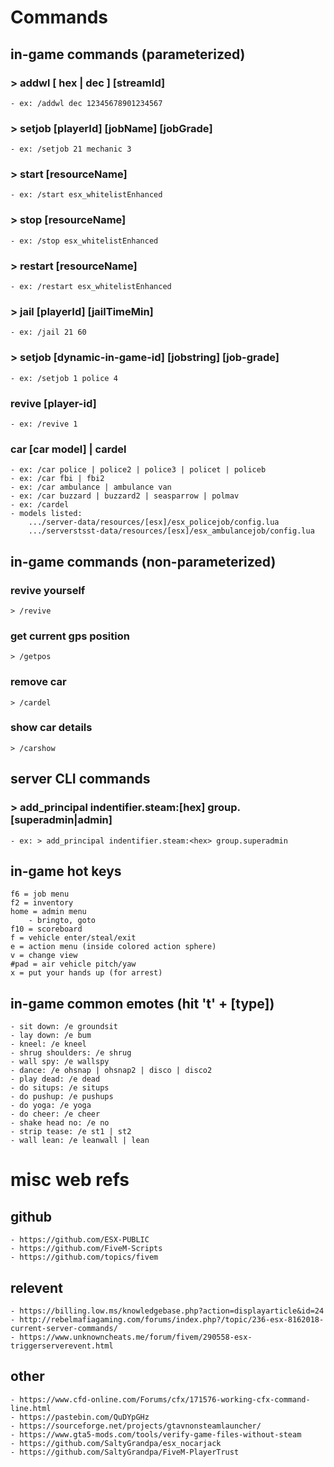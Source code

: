 # Commands
## in-game commands (parameterized)
### > addwl [ hex | dec ] [streamId]
    - ex: /addwl dec 12345678901234567
    
### > setjob [playerId] [jobName] [jobGrade]
    - ex: /setjob 21 mechanic 3
    
### > start [resourceName]
    - ex: /start esx_whitelistEnhanced
    
### > stop [resourceName]
    - ex: /stop esx_whitelistEnhanced
    
### > restart [resourceName]
    - ex: /restart esx_whitelistEnhanced

### > jail [playerId] [jailTimeMin]
    - ex: /jail 21 60
    
### > setjob [dynamic-in-game-id] [jobstring] [job-grade]
    - ex: /setjob 1 police 4
    
### revive [player-id]
    - ex: /revive 1
    
### car [car model] | cardel 
    - ex: /car police | police2 | police3 | policet | policeb
    - ex: /car fbi | fbi2
    - ex: /car ambulance | ambulance van
    - ex: /car buzzard | buzzard2 | seasparrow | polmav
    - ex: /cardel
    - models listed:
        .../server-data/resources/[esx]/esx_policejob/config.lua
        .../serverstsst-data/resources/[esx]/esx_ambulancejob/config.lua
        
## in-game commands (non-parameterized)
### revive yourself
    > /revive

### get current gps position
    > /getpos
    
### remove car
    > /cardel

### show car details
    > /carshow

## server CLI commands
### > add_principal indentifier.steam:[hex] group.[superadmin|admin]
    - ex: > add_principal indentifier.steam:<hex> group.superadmin


## in-game hot keys
    f6 = job menu
    f2 = inventory
    home = admin menu
        - bringto, goto
    f10 = scoreboard
    f = vehicle enter/steal/exit
    e = action menu (inside colored action sphere)
    v = change view
    #pad = air vehicle pitch/yaw 
    x = put your hands up (for arrest)
    
## in-game common emotes (hit 't' + [type])
    - sit down: /e groundsit
    - lay down: /e bum
    - kneel: /e kneel
    - shrug shoulders: /e shrug
    - wall spy: /e wallspy
    - dance: /e ohsnap | ohsnap2 | disco | disco2
    - play dead: /e dead
    - do situps: /e situps
    - do pushup: /e pushups
    - do yoga: /e yoga
    - do cheer: /e cheer
    - shake head no: /e no
    - strip tease: /e st1 | st2
    - wall lean: /e leanwall | lean

# misc web refs
## github
    - https://github.com/ESX-PUBLIC
    - https://github.com/FiveM-Scripts
    - https://github.com/topics/fivem
    
## relevent
    - https://billing.low.ms/knowledgebase.php?action=displayarticle&id=24
    - http://rebelmafiagaming.com/forums/index.php?/topic/236-esx-8162018-current-server-commands/
    - https://www.unknowncheats.me/forum/fivem/290558-esx-triggerserverevent.html

## other
    - https://www.cfd-online.com/Forums/cfx/171576-working-cfx-command-line.html
    - https://pastebin.com/QuDYpGHz
    - https://sourceforge.net/projects/gtavnonsteamlauncher/
    - https://www.gta5-mods.com/tools/verify-game-files-without-steam
    - https://github.com/SaltyGrandpa/esx_nocarjack
    - https://github.com/SaltyGrandpa/FiveM-PlayerTrust


